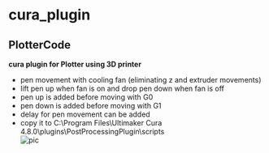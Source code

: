 # cura_plugin

## PlotterCode
**cura plugin for Plotter using 3D printer**
 - pen movement with cooling fan (eliminating z and extruder movements)
 - lift pen up when fan is on and drop pen down when fan is off
 - pen up is added before moving with G0
 - pen down is added before moving with G1
 - delay for pen movement can be added
 - copy it to C:\Program Files\Ultimaker Cura 4.8.0\plugins\PostProcessingPlugin\scripts\
![pic](https://github.com/PingguSoft/cura_plugin/blob/master/PlotterCode.png?raw=true?raw=true)
